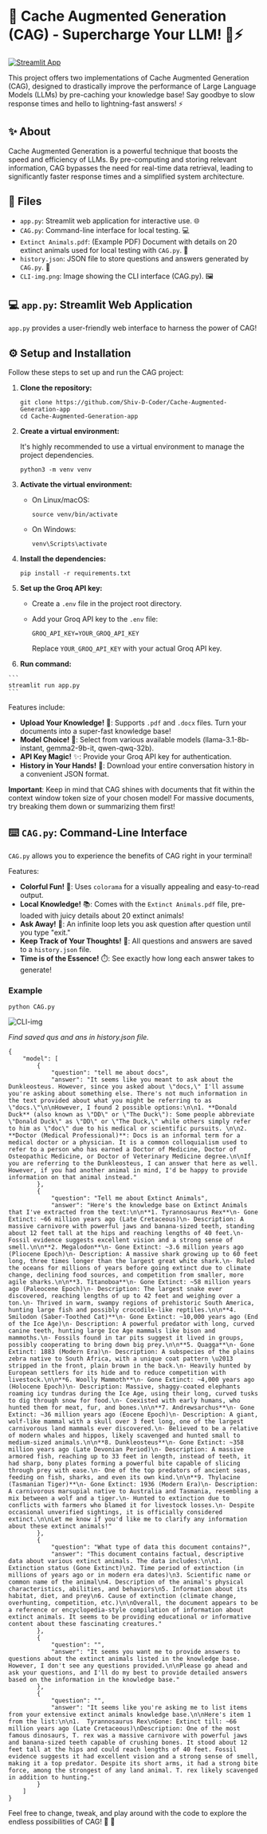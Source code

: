 # 🚀 Cache Augmented Generation (CAG) - Supercharge Your LLM! 🧠⚡️

[![Streamlit App](https://img.shields.io/badge/Live%20App-Click%20Here-brightgreen)](https://cacheaugmentedgeneration.streamlit.app/)

This project offers two implementations of Cache Augmented Generation (CAG), designed to drastically improve the performance of Large Language Models (LLMs) by pre-caching your knowledge base! Say goodbye to slow response times and hello to lightning-fast answers! ⚡️

## ✨ About

Cache Augmented Generation is a powerful technique that boosts the speed and efficiency of LLMs. By pre-computing and storing relevant information, CAG bypasses the need for real-time data retrieval, leading to significantly faster response times and a simplified system architecture.

## 📁 Files

*   `app.py`: Streamlit web application for interactive use. 🌐
*   `CAG.py`: Command-line interface for local testing. 💻
*   `Extinct Animals.pdf`: (Example PDF) Document with details on 20 extinct animals used for local testing with `CAG.py`. 🦖
*   `history.json`: JSON file to store questions and answers generated by `CAG.py`. 📜
*   `CLI-img.png`: Image showing the CLI interface (CAG.py). 🖼️

## 💻 `app.py`: Streamlit Web Application

`app.py` provides a user-friendly web interface to harness the power of CAG!

## ⚙️ Setup and Installation

Follow these steps to set up and run the CAG project:

1.  **Clone the repository:**

    ```
    git clone https://github.com/Shiv-D-Coder/Cache-Augmented-Generation-app
    cd Cache-Augmented-Generation-app
    ```

2.  **Create a virtual environment:**

    It's highly recommended to use a virtual environment to manage the project dependencies.

    ```
    python3 -m venv venv
    ```

3.  **Activate the virtual environment:**

    *   On Linux/macOS:

        ```
        source venv/bin/activate
        ```

    *   On Windows:

        ```
        venv\Scripts\activate
        ```

4.  **Install the dependencies:**

    ```
    pip install -r requirements.txt
    ```

5.  **Set up the Groq API key:**

    *   Create a `.env` file in the project root directory.
    *   Add your Groq API key to the `.env` file:

        ```
        GROQ_API_KEY=YOUR_GROQ_API_KEY
        ```

        Replace `YOUR_GROQ_API_KEY` with your actual Groq API key.

   6.  **Run command:**

    ```
    streamlit run app.py
    ```     


Features include:

*   **Upload Your Knowledge!** 📁: Supports `.pdf` and `.docx` files. Turn your documents into a super-fast knowledge base!
*   **Model Choice!** 🧠: Select from various available models (llama-3.1-8b-instant, gemma2-9b-it, qwen-qwq-32b).
*   **API Key Magic!** ✨: Provide your Groq API key for authentication.
*   **History in Your Hands!** 📜: Download your entire conversation history in a convenient JSON format.

**Important**: Keep in mind that CAG shines with documents that fit within the context window token size of your chosen model! For massive documents, try breaking them down or summarizing them first!

## ⌨️ `CAG.py`: Command-Line Interface

`CAG.py` allows you to experience the benefits of CAG right in your terminal!

Features:

*   **Colorful Fun!** 🌈: Uses `colorama` for a visually appealing and easy-to-read output.
*   **Local Knowledge!** 📚: Comes with the `Extinct Animals.pdf` file, pre-loaded with juicy details about 20 extinct animals!
*   **Ask Away!** 💬: An infinite loop lets you ask question after question until you type "exit."
*   **Keep Track of Your Thoughts!** 📝: All questions and answers are saved to a `history.json` file.
*   **Time is of the Essence!** ⏱️: See exactly how long each answer takes to generate!

### Example

```
python CAG.py
```

![CLI-img](CLI-img.png)



*Find saved qus and ans in history.json file.*

```
{
    "model": [
        {
            "question": "tell me about docs",
            "answer": "It seems like you meant to ask about the Dunkleosteus. However, since you asked about \"docs,\" I'll assume you're asking about something else. There's not much information in the text provided about what you might be referring to as \"docs.\"\n\nHowever, I found 2 possible options:\n\n1. **Donald Duck** (also known as \"DD\" or \"The Duck\"): Some people abbreviate \"Donald Duck\" as \"DD\" or \"The Duck,\" while others simply refer to him as \"doc\" due to his medical or scientific pursuits. \n\n2. **Doctor (Medical Professional)**: Docs is an informal term for a medical doctor or a physician. It is a common colloquialism used to refer to a person who has earned a Doctor of Medicine, Doctor of Osteopathic Medicine, or Doctor of Veterinary Medicine degree.\n\nIf you are referring to the Dunkleosteus, I can answer that here as well. However, if you had another animal in mind, I'd be happy to provide information on that animal instead."
        },
        {
            "question": "Tell me about Extinct Animals",
            "answer": "Here's the knowledge base on Extinct Animals that I've extracted from the text:\n\n**1. Tyrannosaurus Rex**\n- Gone Extinct: ~66 million years ago (Late Cretaceous)\n- Description: A massive carnivore with powerful jaws and banana-sized teeth, standing about 12 feet tall at the hips and reaching lengths of 40 feet.\n- Fossil evidence suggests excellent vision and a strong sense of smell.\n\n**2. Megalodon**\n- Gone Extinct: ~3.6 million years ago (Pliocene Epoch)\n- Description: A massive shark growing up to 60 feet long, three times longer than the largest great white shark.\n- Ruled the oceans for millions of years before going extinct due to climate change, declining food sources, and competition from smaller, more agile sharks.\n\n**3. Titanoboa**\n- Gone Extinct: ~58 million years ago (Paleocene Epoch)\n- Description: The largest snake ever discovered, reaching lengths of up to 42 feet and weighing over a ton.\n- Thrived in warm, swampy regions of prehistoric South America, hunting large fish and possibly crocodile-like reptiles.\n\n**4. Smilodon (Saber-Toothed Cat)**\n- Gone Extinct: ~10,000 years ago (End of the Ice Age)\n- Description: A powerful predator with long, curved canine teeth, hunting large Ice Age mammals like bison and mammoths.\n- Fossils found in tar pits suggest it lived in groups, possibly cooperating to bring down big prey.\n\n**5. Quagga**\n- Gone Extinct: 1883 (Modern Era)\n- Description: A subspecies of the plains zebra native to South Africa, with a unique coat pattern \u2013 stripped in the front, plain brown in the back.\n- Heavily hunted by European settlers for its hide and to reduce competition with livestock.\n\n**6. Woolly Mammoth**\n- Gone Extinct: ~4,000 years ago (Holocene Epoch)\n- Description: Massive, shaggy-coated elephants roaming icy tundras during the Ice Age, using their long, curved tusks to dig through snow for food.\n- Coexisted with early humans, who hunted them for meat, fur, and bones.\n\n**7. Andrewsarchus**\n- Gone Extinct: ~36 million years ago (Eocene Epoch)\n- Description: A giant, wolf-like mammal with a skull over 3 feet long, one of the largest carnivorous land mammals ever discovered.\n- Believed to be a relative of modern whales and hippos, likely scavenged and hunted small to medium-sized animals.\n\n**8. Dunkleosteus**\n- Gone Extinct: ~358 million years ago (Late Devonian Period)\n- Description: A massive armored fish, reaching up to 33 feet in length, instead of teeth, it had sharp, bony plates forming a powerful bite capable of slicing through prey with ease.\n- One of the top predators of ancient seas, feeding on fish, sharks, and even its own kind.\n\n**9. Thylacine (Tasmanian Tiger)**\n- Gone Extinct: 1936 (Modern Era)\n- Description: A carnivorous marsupial native to Australia and Tasmania, resembling a mix between a wolf and a tiger.\n- Hunted to extinction due to conflicts with farmers who blamed it for livestock losses.\n- Despite occasional unverified sightings, it is officially considered extinct.\n\nLet me know if you'd like me to clarify any information about these extinct animals!"
        },
        {
            "question": "What type of data this document contains?",
            "answer": "This document contains factual, descriptive data about various extinct animals. The data includes:\n\n1. Extinction status (Gone Extinct)\n2. Time period of extinction (in millions of years ago or in modern era dates)\n3. Scientific name or common name of the animal\n4. Description of the animal's physical characteristics, abilities, and behaviors\n5. Information about its habitat, diet, and prey\n6. Cause of extinction (climate change, overhunting, competition, etc.)\n\nOverall, the document appears to be a reference or encyclopedia-style compilation of information about extinct animals. It seems to be providing educational or informative content about these fascinating creatures."
        },
        {
            "question": "",
            "answer": "It seems you want me to provide answers to questions about the extinct animals listed in the knowledge base. However, I don't see any questions provided.\n\nPlease go ahead and ask your questions, and I'll do my best to provide detailed answers based on the information in the knowledge base."
        },
        {
            "question": "",
            "answer": "It seems like you're asking me to list items from your extensive extinct animals knowledge base.\n\nHere's item 1 from the list:\n\n1.  Tyrannosaurus Rex\nGone: Extinct till: ~66 million years ago (Late Cretaceous)\nDescription: One of the most famous dinosaurs, T. rex was a massive carnivore with powerful jaws and banana-sized teeth capable of crushing bones. It stood about 12 feet tall at the hips and could reach lengths of 40 feet. Fossil evidence suggests it had excellent vision and a strong sense of smell, making it a top predator. Despite its short arms, it had a strong bite force, among the strongest of any land animal. T. rex likely scavenged in addition to hunting."
        }
    ]
}
```

Feel free to change, tweak, and play around with the code to explore the endless possibilities of CAG! 🧪 🧰